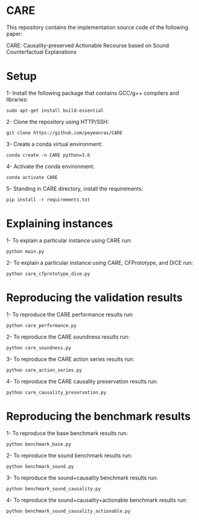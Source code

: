 # CARE

This repository contains the implementation source code of the following paper:

CARE: Causality-preserved Actionable Recourse based on Sound Counterfactual Explanations

# Setup
1- Install the following package that contains GCC/g++ compilers and libraries:
```
sudo apt-get install build-essential
```
2- Clone the repository using HTTP/SSH:
```
git clone https://github.com/peymanras/CARE
```
3- Create a conda virtual environment:
```
conda create -n CARE python=3.6
```
4- Activate the conda environment: 
```
conda activate CARE
```
5- Standing in CARE directory, install the requirements:
```
pip install -r requirements.txt
```

# Explaining instances
1- To explain a particular instance using CARE run:
```
python main.py
```
2- To explain a particular instance using CARE, CFPrototype, and DiCE run:
```
python care_cfprototype_dice.py
```

# Reproducing the validation results
1- To reproduce the CARE performance results run:
```
python care_performance.py
```
2- To reproduce the CARE soundness results run:
```
python care_soundness.py
```
3- To reproduce the CARE action series results run:
```
python care_action_series.py
```
4- To reproduce the CARE causality preservation results run:
```
python care_causality_preservation.py
```

# Reproducing the benchmark results
1- To reproduce the base benchmark results run:
```
python benchmark_base.py
```
2- To reproduce the sound benchmark results run:
```
python benchmark_sound.py
```
3- To reproduce the sound+causality benchmark results run:
```
python benchmark_sound_causality.py
```
4- To reproduce the sound+causality+actionable  benchmark results run:
```
python benchmark_sound_causality_actionable.py
```
